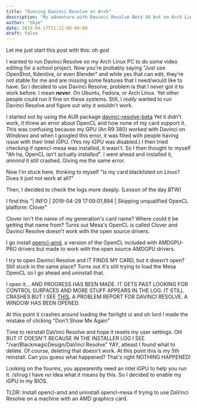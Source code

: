```yaml
--- 
title: "Running Davinci Resolve on Arch" 
description: "My adventure with Davinci Resolve Beta 16 but on Arch Linux" 
author: "Skye" 
date: 2019-04-17T21:12:08-04:00 
draft: false
---
```

Let me just start this post with this: oh god

I wanted to run Davinci Resolve on my Arch Linux PC to do some video editing for a school project. Now you're probably saying "Just use OpenShot, Kdenlive, or even Blender" and while yes that can edit, they're not stable for me and are missing some features that I need/would like to have.
So I decided to use Davinci Resolve, problem is that I *never* got it to work before. I mean ***never***.
On Ubuntu, Fedora, or Arch Linux. Yet other people could run it fine on these systems. Still, I *really* wanted to run Davinci Resolve and figure out why it wouldn't work.

I started out by using the AUR package [davinci-resolve-beta](https://aur.archlinux.org/packages/davinci-resolve-beta/)
Yet it didn't work, it threw an error about OpenCL and how none of my card support it. This was confusing because my GPU (An R9 380) worked with Davinci on *Windows*  and when I googled this error, it was filled with people having issue with their Intel iGPU. (Yes my iGPU was disabled.)
I then tried checking if opencl-mesa was installed, it wasn't. So I then thought to myself "Ah ha, OpenCL isn't actually *installed*". I went ahead and installed it, *annnnd* it still crashed. Giving me the same error.

Now I'm stuck here, thinking to myself "Is my card blacklisted on Linux? Does it just not work at all?"

Then, I decided to check the logs more deeply. (Lesson of the day BTW)

I find this "| INFO  | 2019-04-29 17:09:01,894 | Skipping unqualified OpenCL platform: Clover"

Clover isn't the name of my generation's card name? Where could it be getting that name from?
Turns out Mesa's OpenCL is called Clover and Davinci Resolve doesn't work with the open source drivers.

I go install [opencl-amd](), a version of the OpenCL included with AMDGPU-PRO drivers but made to work with the open source AMDGPU drivers.

I try to open Davinci Resolve and IT FINDS MY CARD, but it doesn't open? Still stuck in the same place?
Turns out it's still trying to load the Mesa OpenCL so I go ahead and uninstall that.

I open it... AND PROGRESS HAS BEEN MADE. IT GETS PAST LOOKING FOR CONTROL SURFACES AND MORE STUFF APPEARS IN THE LOG.
IT STILL CRASHES BUT I SEE [THIS](), A PROBLEM REPORT FOR DAVINCI RESOLVE. A WINDOW HAS BEEN OPENED.

At this point it crashes around loading the fairlight ui and oh lord I made the mistake of clicking "Don't Show Me Again" 

Time to reinstall DaVinci Resolve and hope it resets my user settings.
OH BUT IT DOESN'T BECAUSE IN THE INSTALLER LOG I SEE "/var/BlackmagicDesign/DaVinci Resolve"
YAY, atleast I found what to delete. Of course, deleting that doesn't work.
At this point this is my 5th reinstall.
Can you guess what happened? That's right NOTHING HAPPENED!

Looking on the fourms, you appearently need an intel iGPU to help you run it. /shrug I have no idea what it means by this.
So I decided to enable my iGPU in my BIOS. 

TLDR:
Install opencl-amd and uninstall opencl-mesa if trying to use DaVinci Resolve on a machine with an AMD graphics card.
